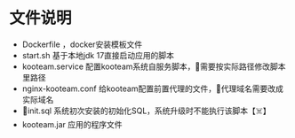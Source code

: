 # 文件说明

- Dockerfile ，docker安装模板文件
- start.sh 基于本地jdk 17直接启动应用的脚本
- kooteam.service 配置kooteam系统自服务脚本，👀需要按实际路径修改脚本里路径
- nginx-kooteam.conf 给kooteam配置前置代理的文件，👀代理域名需要改成实际域名
- 👀init.sql 系统初次安装的初始化SQL，系统升级时不能执行该脚本【☠️】
- kooteam.jar 应用的程序文件